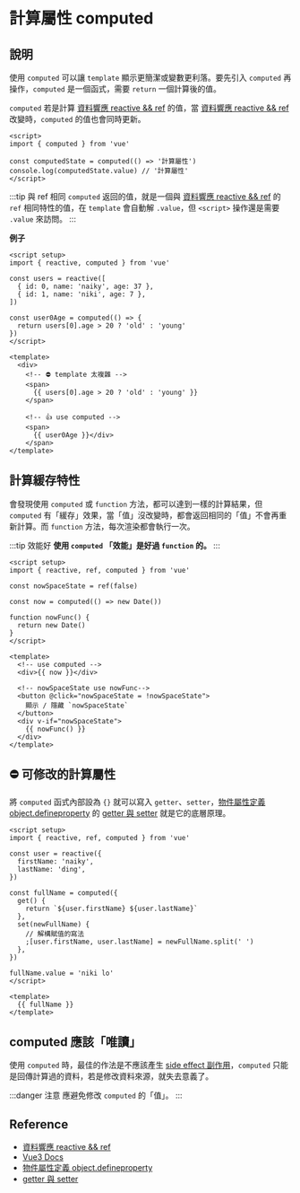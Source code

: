 # 計算屬性 computed

## 說明

使用 `computed` 可以讓 `template` 顯示更簡潔或變數更利落。要先引入 `computed` 再操作，`computed` 是一個函式，需要 `return` 一個計算後的值。

`computed` 若是計算 [資料響應 reactive && ref] 的值，當 [資料響應 reactive && ref] 改變時，`computed` 的值也會同時更新。

```vue
<script>
import { computed } from 'vue'

const computedState = computed(() => '計算屬性')
console.log(computedState.value) // '計算屬性'
</script>
```

:::tip 與 ref 相同
`computed` 返回的值，就是一個與 [資料響應 reactive && ref] 的 `ref` 相同特性的值，在 `template` 會自動解 `.value`，但 `<script>` 操作還是需要 `.value` 來訪問。
:::

**例子**

```vue {9-11,17-19,22-24}
<script setup>
import { reactive, computed } from 'vue'

const users = reactive([
  { id: 0, name: 'naiky', age: 37 },
  { id: 1, name: 'niki', age: 7 },
])

const user0Age = computed(() => {
  return users[0].age > 20 ? 'old' : 'young'
})
</script>

<template>
  <div>
    <!-- ⛔ template 太複雜 -->
    <span>
      {{ users[0].age > 20 ? 'old' : 'young' }}
    </span>

    <!-- 👍 use computed -->
    <span>
      {{ user0Age }}</div>
    </span>
</template>
```

## 計算緩存特性

會發現使用 `computed` 或 `function` 方法，都可以達到一樣的計算結果，但 `computed` 有「緩存」效果，當「值」沒改變時，都會返回相同的「值」不會再重新計算。而 `function` 方法，每次渲染都會執行一次。

:::tip 效能好
**使用 `computed` 「效能」是好過 `function` 的。**
:::

```vue {6,8-10,15,21-23}
<script setup>
import { reactive, ref, computed } from 'vue'

const nowSpaceState = ref(false)

const now = computed(() => new Date())

function nowFunc() {
  return new Date()
}
</script>

<template>
  <!-- use computed -->
  <div>{{ now }}</div>

  <!-- nowSpaceState use nowFunc-->
  <button @click="nowSpaceState = !nowSpaceState">
    顯示 / 隱藏 `nowSpaceState`
  </button>
  <div v-if="nowSpaceState">
    {{ nowFunc() }}
  </div>
</template>
```

## ⛔ 可修改的計算屬性

將 `computed` 函式內部設為 `{}` 就可以寫入 `getter`、`setter`，[物件屬性定義 object.defineproperty] 的 [getter 與 setter] 就是它的底層原理。

```vue {9-16}
<script setup>
import { reactive, ref, computed } from 'vue'

const user = reactive({
  firstName: 'naiky',
  lastName: 'ding',
})

const fullName = computed({
  get() {
    return `${user.firstName} ${user.lastName}`
  },
  set(newFullName) {
    // 解構賦值的寫法
    ;[user.firstName, user.lastName] = newFullName.split(' ')
  },
})

fullName.value = 'niki lo'
</script>

<template>
  {{ fullName }}
</template>
```

## computed 應該「唯讀」

使用 `computed` 時，最佳的作法是不應該產生 [side effect 副作用]，`computed` 只能是回傳計算過的資料，若是修改資料來源，就失去意義了。

:::danger 注意
應避免修改 `computed` 的「值」。
:::

## Reference

[資料響應 reactive && ref]: /Vue/reactive-ref
[物件屬性定義 object.defineproperty]: /Javascript/object-defineProperty
[getter 與 setter]: /Javascript/getter-setter
[side effect 副作用]: /Javascript/side-effects

- [資料響應 reactive && ref]
- [Vue3 Docs](https://cn.vuejs.org/guide/essentials/computed.html)
- [物件屬性定義 object.defineproperty]
- [getter 與 setter]
